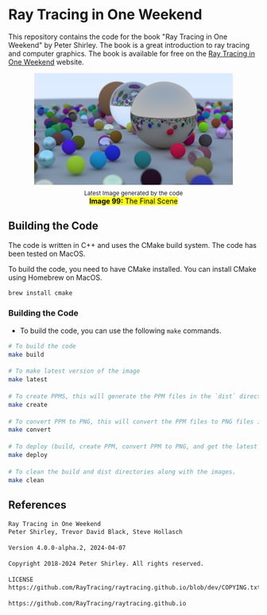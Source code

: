 # Ray Tracing in One Weekend

This repository contains the code for the book "Ray Tracing in One Weekend" by Peter Shirley. The book is a great
introduction to ray tracing and computer graphics. The book is available for free on
the [Ray Tracing in One Weekend](https://raytracing.github.io/books/RayTracingInOneWeekend.html) website.

<div align="center">
    <img src="./images/00_Latest.png" alt="Final Image" width="400"/>
    <br>
    <sub>Latest Image generated by the code</sub>
    <br>
    <mark><b>Image 99:</b> The Final Scene</mark>
</div>

## Building the Code

The code is written in C++ and uses the CMake build system. The code has been tested on MacOS.

To build the code, you need to have CMake installed. You can install CMake using Homebrew on MacOS.

```bash
brew install cmake
```

### Building the Code

- To build the code, you can use the following `make` commands.

```bash
# To build the code
make build

# To make latest version of the image
make latest

# To create PPMS, this will generate the PPM files in the `dist` directory.
make create

# To convert PPM to PNG, this will convert the PPM files to PNG files in the `dist` directory.
make convert

# To deploy (build, create PPM, convert PPM to PNG, and get the latest image).
make deploy

# To clean the build and dist directories along with the images.
make clean
```

## References

    Ray Tracing in One Weekend
    Peter Shirley, Trevor David Black, Steve Hollasch

    Version 4.0.0-alpha.2, 2024-04-07

    Copyright 2018-2024 Peter Shirley. All rights reserved.

    LICENSE https://github.com/RayTracing/raytracing.github.io/blob/dev/COPYING.txt

    https://github.com/RayTracing/raytracing.github.io
